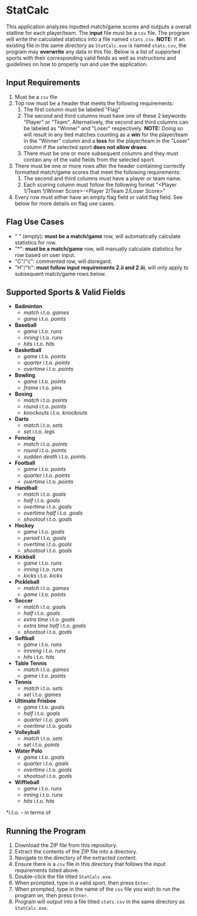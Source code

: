 # StatCalc
This application analyzes inputted match/game scores and outputs a overall statline for each player/team. The **input** file must be a `csv` file. The program will write the calculated statistics into a file named `stats.csv`. **NOTE:** If an existing file in the same directory as `StatCalc.exe` is named `stats.csv`, the program may **overwrite** any data in this file. Below is a list of supported sports with their corresponding valid fields as well as instructions and guidelines on how to properly run and use the application.
## Input Requirements
1. Must be a `csv` file
2. Top row must be a header that meets the following requirements:
	1. The first column must be labeled "Flag"
	2. The second and third columns must have one of these 2 keywords: "Player" or "Team". Alternatively, the second and third columns can be labeled as "Winner" and "Loser" respectively. **NOTE:** Doing so will result in any tied matches counting as a **win** for the player/team in the "Winner" column and a **loss** for the player/team in the "Loser" column if the selected sport **does not allow draws**.
	3. There must be one or more subsequent columns and they must contain any of the valid fields from the selected sport.
3. There must be one or more rows after the header containing correctly formatted match/game scores that meet the following requirements:
	1. The second and third columns must have a player or team name.
	2. Each scoring column must follow the following format "<Player 1/Team 1/Winner Score>-<Player 2/Team 2/Loser Score>"
4. Every row must either have an empty flag field or valid flag field. See below for more details on flag use cases.
## Flag Use Cases
- " " (empty): **must be a match/game** row, will automatically calculate statistics for row.
- "*": **must be a match/game** row, will manually calculate statistics for row based on user input.
- "C"/"c": commented row, will disregard.
- "H"/"h": **must follow input requirements 2.ii and 2.iii**, will only apply to subsequent match/game rows below.
## Supported Sports & Valid Fields
- **Badminton** 
	- *match* i.t.o. *games*
	- *game* i.t.o. *points*
- **Baseball**
	- *game* i.t.o. *runs*
	- *inning* i.t.o. *runs*
	- *hits* i.t.o. *hits*
- **Basketball**
	- *game* i.t.o. *points*
	- *quarter* i.t.o. *points*
	- *overtime* i.t.o. *points*
- **Bowling**
	- *game* i.t.o. *points*
	- *frame* i.t.o. *pins*
- **Boxing**
	- *match* i.t.o. *points*
	- *round* i.t.o. *points*
	- *knockouts* i.t.o. *knockouts*
- **Darts**
	- *match* i.t.o. *sets*
	- *set* i.t.o. *legs*
- **Fencing**
	- *match* i.t.o. *points*
	- *round* i.t.o. *points*
	- *sudden death* i.t.o. *points*
- **Football**
	- *game* i.t.o. *points*
	- *quarter* i.t.o. *points*
	- *overtime* i.t.o. *points*
- **Handball**
	- *match* i.t.o. *goals*
	- *half* i.t.o. *goals*
	- *overtime* i.t.o. *goals*
	- *overtime half* i.t.o. *goals*
	- *shootout* i.t.o. *goals*
- **Hockey**
	- *game* i.t.o. *goals*
	- *period* i.t.o. *goals*
	- *overtime* i.t.o. *goals*
	- *shootout* i.t.o. *goals*
- **Kickball**
	- *game* i.t.o. *runs*
	- *inning* i.t.o. *runs*
	- *kicks* i.t.o. *kicks*
- **Pickleball**
	- *match* i.t.o. *games*
	- *game* i.t.o. *points*
- **Soccer**
	- *match* i.t.o. *goals*
	- *half* i.t.o. *goals*
	- *extra time* i.t.o. *goals*
	- *extra time half* i.t.o. *goals*
	- *shootout* i.t.o. *goals*
- **Softball**
	- *game* i.t.o. *runs*
	- *innning* i.t.o. *runs*
	- *hits* i.t.o. *hits*
- **Table Tennis**
	- *match* i.t.o. *games*
	- *game* i.t.o. *points*
- **Tennis**
	- *match* i.t.o. *sets*
	- *set* i.t.o. *games*
- **Ultimate Frisbee**
	- *game* i.t.o. *goals*
	- *half* i.t.o. *goals*
	- *quarter* i.t.o. *goals*
	- *overtime* i.t.o. *goals*
- **Volleyball**
	- *match* i.t.o. *sets*
	- *set* i.t.o. *points*
- **Water Polo**
	- *game* i.t.o. *goals*
	- *quarter* i.t.o. *goals*
	- *overtime* i.t.o. *goals*
	- *shootout* i.t.o. *goals*
- **Wiffleball**
	- *game* i.t.o. *runs*
	- *inning* i.t.o. *runs*
	- *hits* i.t.o. *hits*

**i.t.o.* - in terms of
## Running the Program
1. Download the ZIP file from this repository.
2. Extract the contents of the ZIP file into a directory.
3. Navigate to the directory of the extracted content. 
4. Ensure there is a `csv` file in this directory that follows the input requirements listed above.
5. Double-click the file titled `StatCalc.exe`.
6. When prompted, type in a valid sport, then press `Enter`. 
7. When prompted, type in the name of the `csv` file you wish to run the program on, then press `Enter`.
8. Program will output into a file titled `stats.csv` in the same directory as `StatCalc.exe`.
